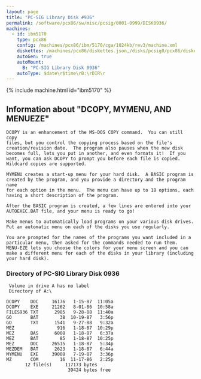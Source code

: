 ```yaml
---
layout: page
title: "PC-SIG Library Disk #936"
permalink: /software/pcx86/sw/misc/pcsig/0001-0999/DISK0936/
machines:
  - id: ibm5170
    type: pcx86
    config: /machines/pcx86/ibm/5170/cga/1024kb/rev3/machine.xml
    diskettes: /machines/pcx86/diskettes.json,/disks/pcsig0/pcx86/diskettes.json
    autoGen: true
    autoMount:
      B: "PC-SIG Library Disk 0936"
    autoType: $date\r$time\rB:\rDIR\r
---
```


{% include machine.html id="ibm5170" %}

## Information about "DCOPY, MYMENU, AND MENUEZE"

    DCOPY is an enhancement of the MS-DOS COPY command.  You can still copy
    files, but you control the copying process based on the file's
    creation/revision date.  The program also pauses when the new disk
    becomes full, lets you put in another, and even formats it!  If you
    want, you can ask DCOPY to prompt you before each file is copied.
    Wildcard copies are supported.
    
    MYMENU creates a start-up menu for your hard disk.  A BASIC program is
    created by the program, and you provide a directory and the program name
    for each option in the menu.  The menu can have up to 18 options, each
    having a short description of the program.
    
    After the BASIC program is created, a few lines are entered into your
    AUTOEXEC.BAT file, and your menu is ready to go!
    
    Make menus to automatically load programs on your various disk drives.
    Put an automatic menu on each of the disks you use regularly.
    
    You are prompted for the names of the programs you want included in a
    particular menu, then asked for the commands needed to run them.
    MENU-EZE lets you choose the colors for your menu screen and you can
    make a different menu for each of the disks in your library (including
    your hard disk).

### Directory of PC-SIG Library Disk 0936

     Volume in drive A has no label
     Directory of A:\

    DCOPY    DOC     16176   1-15-87  11:05a
    DCOPY    EXE     21262   8-01-86  10:58a
    FILES936 TXT      2985   9-28-88  11:40a
    GO       BAT        38  10-19-87   3:56p
    GO       TXT      1541   9-27-88   9:32a
    MEZ                916   1-18-87  10:29p
    MEZ      BAS      6008   1-18-87   6:37a
    MEZ      BAT        85   1-18-87  10:25p
    MEZ      DOC     26515   1-18-87   5:34p
    MEZDEM   BAT      2623   1-18-87   6:44a
    MYMENU   EXE     39008   7-19-87   3:36p
    MZ       COM        16  11-17-86   2:25p
           12 file(s)     117173 bytes
                           39424 bytes free
